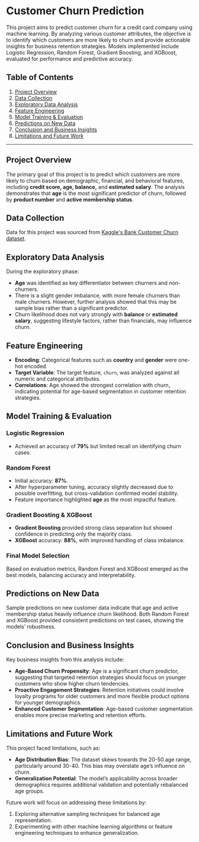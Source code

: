 # Customer Churn Prediction

This project aims to predict customer churn for a credit card company using machine learning. By analyzing various customer attributes, the objective is to identify which customers are more likely to churn and provide actionable insights for business retention strategies. Models implemented include Logistic Regression, Random Forest, Gradient Boosting, and XGBoost, evaluated for performance and predictive accuracy.

## Table of Contents
1. [Project Overview](#project-overview)
2. [Data Collection](#data-collection)
3. [Exploratory Data Analysis](#exploratory-data-analysis)
4. [Feature Engineering](#feature-engineering)
5. [Model Training & Evaluation](#model-training--evaluation)
6. [Predictions on New Data](#predictions-on-new-data)
7. [Conclusion and Business Insights](#conclusion-and-business-insights)
8. [Limitations and Future Work](#limitations-and-future-work)

---

## Project Overview
The primary goal of this project is to predict which customers are more likely to churn based on demographic, financial, and behavioral features, including **credit score, age, balance,** and **estimated salary**. The analysis demonstrates that **age** is the most significant predictor of churn, followed by **product number** and **active membership status**.

## Data Collection
Data for this project was sourced from [Kaggle's Bank Customer Churn dataset](https://www.kaggle.com/datasets/gauravtopre/bank-customer-churn-dataset/data).

## Exploratory Data Analysis
During the exploratory phase:
- **Age** was identified as key differentiator between churners and non-churners.
- There is a slight gender imbalance, with more female churners than male churners. However, further analysis showed that this may be sample bias rather than a significant predictor.
- Churn likelihood does not vary strongly with **balance** or **estimated salary**, suggesting lifestyle factors, rather than financials, may influence churn.

## Feature Engineering
- **Encoding**: Categorical features such as **country** and **gender** were one-hot encoded.
- **Target Variable**: The target feature, `churn`, was analyzed against all numeric and categorical attributes.
- **Correlations**: Age showed the strongest correlation with churn, indicating potential for age-based segmentation in customer retention strategies.

## Model Training & Evaluation
### Logistic Regression
- Achieved an accuracy of **79%** but limited recall on identifying churn cases.

### Random Forest
- Initial accuracy: **87%**.
- After hyperparameter tuning, accuracy slightly decreased due to possible overfitting, but cross-validation confirmed model stability.
- Feature importance highlighted **age** as the most impactful feature.

### Gradient Boosting & XGBoost
- **Gradient Boosting** provided strong class separation but showed confidence in predicting only the majority class.
- **XGBoost** accuracy: **88%**, with improved handling of class imbalance.

### Final Model Selection
Based on evaluation metrics, Random Forest and XGBoost emerged as the best models, balancing accuracy and interpretability.

## Predictions on New Data
Sample predictions on new customer data indicate that age and active membership status heavily influence churn likelihood. Both Random Forest and XGBoost provided consistent predictions on test cases, showing the models’ robustness.

## Conclusion and Business Insights
Key business insights from this analysis include:
- **Age-Based Churn Propensity**: Age is a significant churn predictor, suggesting that targeted retention strategies should focus on younger customers who show higher churn tendencies.
- **Proactive Engagement Strategies**: Retention initiatives could involve loyalty programs for older customers and more flexible product options for younger demographics.
- **Enhanced Customer Segmentation**: Age-based customer segmentation enables more precise marketing and retention efforts.

## Limitations and Future Work
This project faced limitations, such as:
- **Age Distribution Bias**: The dataset skews towards the 20-50 age range, particularly around 30-40. This bias may overstate age’s influence on churn.
- **Generalization Potential**: The model’s applicability across broader demographics requires additional validation and potentially rebalanced age groups.

Future work will focus on addressing these limitations by:
1. Exploring alternative sampling techniques for balanced age representation.
2. Experimenting with other machine learning algorithms or feature engineering techniques to enhance generalization.
